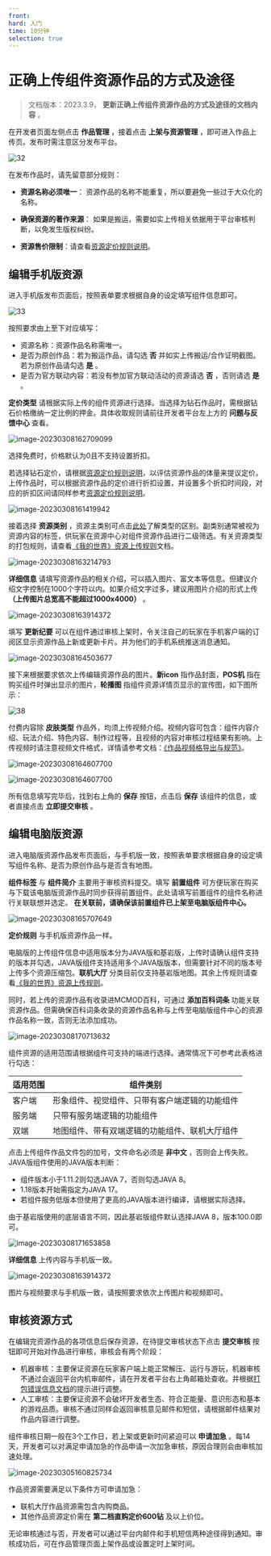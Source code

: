 ```yaml
---
front: 
hard: 入门
time: 10分钟
selection: true
---
```


# 正确上传组件资源作品的方式及途径

> 文档版本：2023.3.9， **更新正确上传组件资源作品的方式及途径的文档内容** 。

在开发者页面左侧点击 **作品管理** ，接着点击 **上架与资源管理** ，即可进入作品上传页。发布时需注意区分发布平台。

![32](./images/5_1.png)



在发布作品时，请先留意部分规则：

-  **资源名称必须唯一**： 资源作品的名称不能重复，所以要避免一些过于大众化的名称。

-  **确保资源的著作来源**： 如果是搬运，需要如实上传相关依据用于平台审核判断，以免发生版权纠纷。

-  **资源售价限制**：请查看[资源定价规则说明](./课程02-资源定价规则说明.html)。




## 编辑手机版资源

进入手机版发布页面后，按照表单要求根据自身的设定填写组件信息即可。

![33](./images/5_2.png)

按照要求由上至下对应填写：

- 资源名称：资源作品名称需唯一。
- 是否为原创作品：若为搬运作品，请勾选 **否** 并如实上传搬运/合作证明截图。若为原创作品请勾选 **是** 。
- 是否为官方联动内容：若没有参加官方联动活动的资源请选 **否** ，否则请选 **是** 。





**定价类型** 请根据实际上传的组件资源进行选择。当选择为钻石作品时，需根据钻石价格缴纳一定比例的押金。具体收取规则请前往开发者平台左上方的 **问题与反馈中心** 查看。

![image-20230308162709099](./images/5_19.png)



选择免费时，价格默认为0且不支持设置折扣。

若选择钻石定价，请根据[资源定价规则说明](./课程02-资源定价规则说明.html)，以评估资源作品的体量来提议定价。上传作品时，可以根据资源作品的定价进行折扣设置，并设置多个折扣时间段，对应的折扣区间请同样参考[资源定价规则说明](./课程02-资源定价规则说明.html)。

![image-20230308161419942](./images/5_18.png)



接着选择 **资源类别** ，资源主类别可点击[此处](./课程04-认识作品管理模块.html?catalog=1#上传资源作品)了解类型的区别。副类别通常被视为资源内容的标签，供玩家在资源中心对组件资源作品进行二级筛选。有关资源类型的打包规则，请查看[《我的世界》资源上传规则](./课程11-我的世界中国版资源上传规则.html)文档。

![image-20230308163214793](./images/5_3.png)





**详细信息** 请填写资源作品的相关介绍，可以插入图片、富文本等信息。但建议介绍文字控制在1000个字符以内。如果介绍文字过多，建议用图片介绍的形式上传 **（上传图片总宽高不能超过1000x4000）** 。

![image-20230308163914372](./images/5_6.png)



填写 **更新纪要** 可以在组件通过审核上架时，令关注自己的玩家在手机客户端的订阅区显示资源作品上新或更新卡片。并为他们的手机系统推送消息通知。

![image-20230308164503677](./images/5_5.png)



接下来根据要求依次上传编辑资源作品的图片。**新icon** 指作品封面，**POS机** 指在购买组件时弹出显示的图片，**轮播图** 指组件资源详情页显示的宣传图，如下图所示：

![38](./images/5_7.png)



付费内容除 **皮肤类型** 作品外，均须上传视频介绍。视频内容可包含：组件内容介绍、玩法介绍、特色内容、制作过程等，且视频的内容对审核过程结果有影响。上传视频时请注意视频文件格式，详情请参考文档：[《作品视频格导出与规范》](./课程06-作品视频格式导出与规范.html)。

![image-20230308164607700](./images/5_20.png)



![image-20230308164607700](./images/5_14.png)

所有信息填写完毕后，找到右上角的 **保存** 按钮，点击后 **保存** 该组件的信息，或者直接点击 **立即提交审核** 。



## 编辑电脑版资源

进入电脑版资源作品发布页面后，与手机版一致，按照表单要求根据自身的设定填写组件名称、是否为原创作品与是否含有地图。

**组件标签** 与 **组件简介** 主要用于审核资料提交。填写 **前置组件** 可方便玩家在购买与下载该电脑版资源作品时同步获得前置组件。此处请填写前置组件的组件名称进行关联联想并选定。 **在关联前，请确保该前置组件已上架至电脑版组件中心。**

![image-20230308165707649](./images/5_9.png)



**定价规则** 与手机版资源作品一样。



电脑版的上传组件信息中适用版本分为JAVA版和基岩版，上传时请确认组件支持的版本并勾选，JAVA版组件支持适用多个JAVA版版本，但需要针对不同的版本号上传多个资源压缩包。**联机大厅** 分类目前仅支持基岩版地图。其余上传规则请查看[《我的世界》资源上传规则](./课程11-我的世界中国版资源上传规则.html)。

同时，若上传的资源作品有收录进MCMOD百科，可通过 **添加百科词条** 功能关联资源作品。但需确保百科词条收录的资源作品名称与上传至电脑版组件中心的资源作品名称一致，否则无法添加成功。

![image-20230308170713632](./images/5_11.png)



组件资源的适用范围请根据组件可支持的端进行选择。通常情况下可参考此表格进行勾选：

| 适用范围 | 组件类别                                       |
| -------- | ---------------------------------------------- |
| 客户端   | 形象组件、视觉组件、只带有客户端逻辑的功能组件 |
| 服务端   | 只带有服务端逻辑的功能组件                     |
| 双端     | 地图组件、带有双端逻辑的功能组件、联机大厅组件 |



点击上传组件作品文件包的加号，文件命名必须是 **非中文** ，否则会上传失败。JAVA版组件使用的JAVA版本判断：

- 组件版本小于1.11.2则勾选JAVA 7，否则勾选JAVA 8。
- 1.18版本开始需指定为JAVA 17。
- 若组件服务低版本但使用了更高的JAVA版本进行编译，请根据实际选择。

由于基岩版使用的底层语言不同，因此基岩版组件默认选择JAVA 8，版本100.0即可。

![image-20230308171653858](./images/5_12.png)



**详细信息** 上传内容与手机版一致。

![image-20230308163914372](./images/5_6.png)



图片与视频要求与手机版一致，请按照要求依次上传图片和视频即可。



## 审核资源方式

在编辑完资源作品的各项信息后保存资源，在待提交审核状态下点击 **提交审核** 按钮即可开始对作品进行审核，审核会有两个阶段：

- 机器审核：主要保证资源在玩家客户端上能正常解压、运行与游玩，机器审核不通过会返回平台内机审邮件，请在开发者平台右上角邮箱处查收。并根据[打包错误信息文档](../50-常见问题答疑/60-我的世界中国版打包错误信息汇整.html)的提示进行调整。
- 人工审核：主要保证资源不会破坏开发者生态、符合正能量、意识形态和基本的游戏品质。审核不通过同样会返回审核意见邮件和短信，请根据邮件结果对作品内容进行调整。

组件审核日期一般在3个工作日，若上架或更新时间紧迫可以 **申请加急** 。每14天，开发者可以对满足申请加急的作品申请一次加急审核，原因合理则会由审核加速处理。

![image-20230305160825734](./images/5_17.png)



作品资源需要满足以下条件方可申请加急：

- 联机大厅作品资源需包含内购商品。
- 其他作品资源定价需在 **第二档直购定价600钻** 及以上价位。



无论审核通过与否，开发者可以通过平台内邮件和手机短信两种途径得到通知。审核成功后，可在作品管理页面上架作品或设置定时上架时间。

